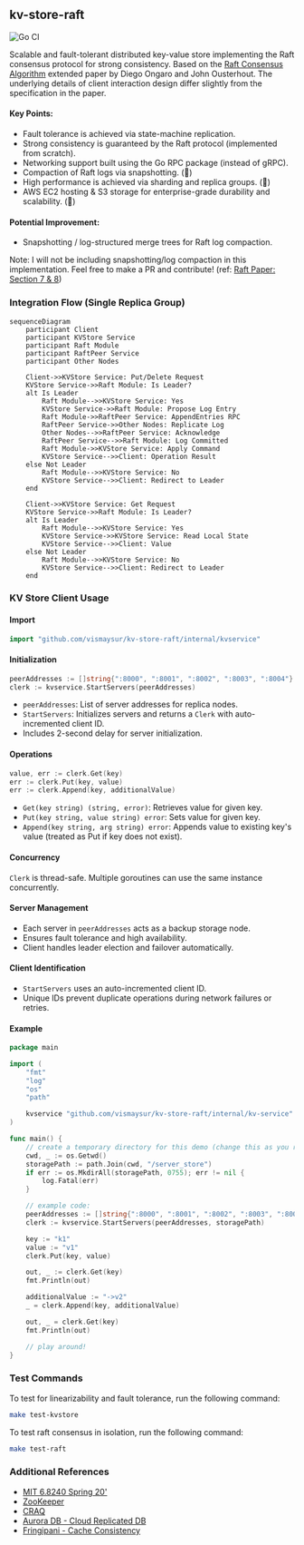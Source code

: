 ## kv-store-raft

![Go CI](https://github.com/vismaysur/kv-store-raft/actions/workflows/go-test.yml/badge.svg)

Scalable and fault-tolerant distributed key-value store implementing the Raft consensus protocol for strong consistency. Based on the [Raft Consensus Algorithm](http://nil.lcs.mit.edu/6.824/2020/papers/raft-extended.pdf) extended paper by Diego Ongaro and John Ousterhout. The underlying details of client interaction design differ slightly from the specification in the paper.

#### Key Points:

- Fault tolerance is achieved via state-machine replication.
- Strong consistency is guaranteed by the Raft protocol (implemented from scratch).
- Networking support built using the Go RPC package (instead of gRPC).
- Compaction of Raft logs via snapshotting. (🚧)
- High performance is achieved via sharding and replica groups. (🚧)
- AWS EC2 hosting & S3 storage for enterprise-grade durability and scalability. (🚧)

#### Potential Improvement:

- Snapshotting / log-structured merge trees for Raft log compaction.

Note: I will not be including snapshotting/log compaction in this implementation. Feel free to make a PR and contribute! (ref: [Raft Paper: Section 7 & 8](https://raft.github.io/raft.pdf))

### Integration Flow (Single Replica Group)

```mermaid
sequenceDiagram
    participant Client
    participant KVStore Service
    participant Raft Module
    participant RaftPeer Service
    participant Other Nodes

    Client->>KVStore Service: Put/Delete Request
    KVStore Service->>Raft Module: Is Leader?
    alt Is Leader
        Raft Module-->>KVStore Service: Yes
        KVStore Service->>Raft Module: Propose Log Entry
        Raft Module->>RaftPeer Service: AppendEntries RPC
        RaftPeer Service->>Other Nodes: Replicate Log
        Other Nodes-->>RaftPeer Service: Acknowledge
        RaftPeer Service-->>Raft Module: Log Committed
        Raft Module->>KVStore Service: Apply Command
        KVStore Service-->>Client: Operation Result
    else Not Leader
        Raft Module-->>KVStore Service: No
        KVStore Service-->>Client: Redirect to Leader
    end

    Client->>KVStore Service: Get Request
    KVStore Service->>Raft Module: Is Leader?
    alt Is Leader
        Raft Module-->>KVStore Service: Yes
        KVStore Service->>KVStore Service: Read Local State
        KVStore Service-->>Client: Value
    else Not Leader
        Raft Module-->>KVStore Service: No
        KVStore Service-->>Client: Redirect to Leader
    end
```

### KV Store Client Usage

#### Import

```go
import "github.com/vismaysur/kv-store-raft/internal/kvservice"
```

#### Initialization

```go
peerAddresses := []string{":8000", ":8001", ":8002", ":8003", ":8004"}
clerk := kvservice.StartServers(peerAddresses)
```

- `peerAddresses`: List of server addresses for replica nodes.
- `StartServers`: Initializes servers and returns a `Clerk` with auto-incremented client ID.
- Includes 2-second delay for server initialization.

#### Operations

```go
value, err := clerk.Get(key)
err := clerk.Put(key, value)
err := clerk.Append(key, additionalValue)
```

- `Get(key string) (string, error)`: Retrieves value for given key.
- `Put(key string, value string) error`: Sets value for given key.
- `Append(key string, arg string) error`: Appends value to existing key's value (treated as Put if key does not exist).

#### Concurrency

`Clerk` is thread-safe. Multiple goroutines can use the same instance concurrently.

#### Server Management

- Each server in `peerAddresses` acts as a backup storage node.
- Ensures fault tolerance and high availability.
- Client handles leader election and failover automatically.

#### Client Identification

- `StartServers` uses an auto-incremented client ID.
- Unique IDs prevent duplicate operations during network failures or retries.

#### Example

```go
package main

import (
	"fmt"
	"log"
	"os"
	"path"

	kvservice "github.com/vismaysur/kv-store-raft/internal/kv-service"
)

func main() {
	// create a temporary directory for this demo (change this as you require)
	cwd, _ := os.Getwd()
	storagePath := path.Join(cwd, "/server_store")
	if err := os.MkdirAll(storagePath, 0755); err != nil {
		log.Fatal(err)
	}

	// example code:
	peerAddresses := []string{":8000", ":8001", ":8002", ":8003", ":8004"}
	clerk := kvservice.StartServers(peerAddresses, storagePath)

	key := "k1"
	value := "v1"
	clerk.Put(key, value)

	out, _ := clerk.Get(key)
	fmt.Println(out)

	additionalValue := "->v2"
	_ = clerk.Append(key, additionalValue)

	out, _ = clerk.Get(key)
	fmt.Println(out)

	// play around!
}
```

### Test Commands

To test for linearizability and fault tolerance, run the following command:

```sh
make test-kvstore
```

To test raft consensus in isolation, run the following command:

```sh
make test-raft
```

### Additional References

- [MIT 6.8240 Spring 20'](https://www.youtube.com/watch?v=64Zp3tzNbpE&list=PLrw6a1wE39_tb2fErI4-WkMbsvGQk9_UB&index=7)
- [ZooKeeper](https://www.usenix.org/legacy/event/atc10/tech/full_papers/Hunt.pdf)
- [CRAQ](https://www.usenix.org/legacy/event/usenix09/tech/full_papers/terrace/terrace.pdf)
- [Aurora DB - Cloud Replicated DB](https://pages.cs.wisc.edu/~yxy/cs764-f20/papers/aurora-sigmod-17.pdf)
- [Fringipani - Cache Consistency](https://pdos.csail.mit.edu/6.824/papers/thekkath-frangipani.pdf)
